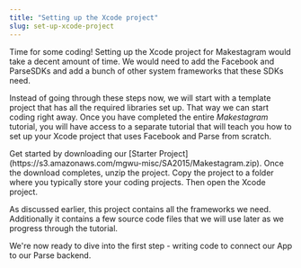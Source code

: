 ```yaml
---
title: "Setting up the Xcode project"
slug: set-up-xcode-project
---
```


Time for some coding! Setting up the Xcode project for Makestagram would take a decent amount of time. We would need to add the Facebook and ParseSDKs and add a bunch of other system frameworks that these SDKs need.

Instead of going through these steps now, we will start with a template project that has all the required libraries set up. That way we can start coding right away. Once you have completed the entire *Makestagram* tutorial, you will have access to a separate tutorial that will teach you how to set up your Xcode project that uses Facebook and Parse from scratch.

<div class="action"></div>
Get started by downloading our [Starter Project](https://s3.amazonaws.com/mgwu-misc/SA2015/Makestagram.zip).
Once the download completes, unzip the project. Copy the project to a folder where you typically store your coding projects. Then open the Xcode project.

As discussed earlier, this project contains all the frameworks we need. Additionally it contains a few source code files that we will use later as we progress through the tutorial.

We're now ready to dive into the first step - writing code to connect our App to our Parse backend.
